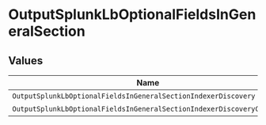 # OutputSplunkLbOptionalFieldsInGeneralSection


## Values

| Name                                                                  | Value                                                                 |
| --------------------------------------------------------------------- | --------------------------------------------------------------------- |
| `OutputSplunkLbOptionalFieldsInGeneralSectionIndexerDiscovery`        | indexerDiscovery                                                      |
| `OutputSplunkLbOptionalFieldsInGeneralSectionIndexerDiscoveryConfigs` | indexerDiscoveryConfigs                                               |